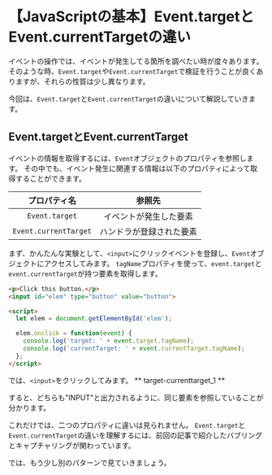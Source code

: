 # 【JavaScriptの基本】Event.targetとEvent.currentTargetの違い

イベントの操作では、イベントが発生してる箇所を調べたい時が度々あります。
そのような時、```Event.target```や```Event.currentTarget```で検証を行うことが良くありますが、それらの性質は少し異なります。

今回は、```Event.target```と```Event.currentTarget```の違いについて解説していきます。

## Event.targetとEvent.currentTarget
イベントの情報を取得するには、```Event```オブジェクトのプロパティを参照します。
その中でも、イベント発生に関連する情報は以下のプロパティによって取得することができます。

|プロパティ名|参照先|
|:--:|:--:|
|```Event.target```|イベントが発生した要素|
|```Event.currentTarget```|ハンドラが登録された要素|

まず、かんたんな実験として、```<input>```にクリックイベントを登録し、```Event```オブジェクトにアクセスしてみます。
```tagName```プロパティを使って、```event.target```と```event.currentTarget```が持つ要素を取得します。
```html
<p>Click this button.</p>
<input id="elem" type="button" value="button">

<script>  
  let elem = document.getElementById('elem');

  elem.onclick = function(event) {
    console.log('target: ' + event.target.tagName);
    console.log('currentTarget: ' + event.currentTarget.tagName);
  };
</script>
 ```

では、```<input>```をクリックしてみます。
** target-currenttarget_1 **

すると、どちらも"INPUT"と出力されるように、同じ要素を参照していることが分かります。

これだけでは、二つのプロパティに違いは見られません。
```Event.target```と```Event.currentTarget```の違いを理解するには、前回の記事で紹介したバブリングとキャプチャリングが関わっています。

では、もう少し別のパターンで見ていきましょう。

## 







